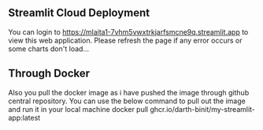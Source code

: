 ## Streamlit Cloud Deployment 
You can login to https://mlaita1-7vhm5vwxtrkjarfsmcne9q.streamlit.app to view this web application. Please refresh the page if any error occurs or some charts don't load...

## Through Docker 
Also you pull the docker image as i have pushed the image through github central repository. You can use the below command to pull out the image and run it in your local machine
docker pull ghcr.io/darth-binit/my-streamlit-app:latest
